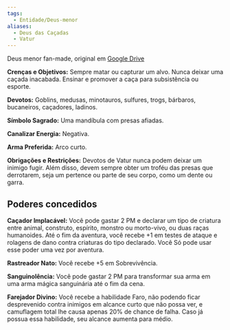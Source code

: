 ```yaml
---
tags:
  - Entidade/Deus-menor
aliases:
  - Deus das Caçadas
  - Vatur
---
```

Deus menor fan-made, original em [Google Drive](https://drive.google.com/file/d/1J2zcetbjedUHTGTudo2SqApTUgFzl5kM/view?usp=sharing)

**Crenças e Objetivos:** Sempre matar ou capturar um alvo. Nunca deixar uma caçada inacabada. Ensinar e promover a caça para subsistência ou esporte.

**Devotos:** Goblins, medusas, minotauros, sulfures, trogs, bárbaros, bucaneiros, caçadores, ladinos.

**Símbolo Sagrado:** Uma mandíbula com presas afiadas.

**Canalizar Energia:** Negativa.

**Arma Preferida:** Arco curto.

**Obrigações e Restrições:** Devotos de Vatur nunca podem deixar um inimigo fugir. Além disso, devem sempre obter um troféu das presas que derrotarem, seja um pertence ou parte de seu corpo, como um dente ou garra.

## Poderes concedidos
**Caçador Implacável:** Você pode gastar 2 PM e declarar um tipo de criatura entre animal, construto, espírito, monstro ou morto-vivo, ou duas raças humanoides. Até o fim da aventura, você recebe +1 em testes de ataque e rolagens de dano contra criaturas do tipo declarado. Você Só pode usar esse poder uma vez por aventura.

**Rastreador Nato:** Você recebe +5 em Sobrevivência.

**Sanguinolência:** Você pode gastar 2 PM para transformar sua arma em uma arma mágica sanguinária até o fim da cena.

**Farejador Divino:** Você recebe a habilidade Faro, não podendo ficar desprevenido contra inimigos em alcance curto que não possa ver, e camuflagem total lhe causa apenas 20% de chance de falha. Caso já possua essa habilidade, seu alcance aumenta para médio.
